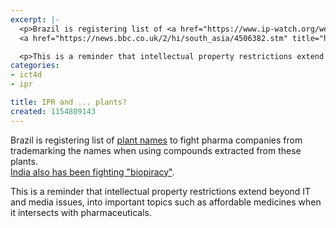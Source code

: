 ```yaml
---
excerpt: |-
  <p>Brazil is registering list of <a href="https://www.ip-watch.org/weblog/index.php?p=377">plant names</a> to fight pharma companies from trademarking the names when using compounds extracted from these plants.<br />
  <a href="https://news.bbc.co.uk/2/hi/south_asia/4506382.stm" title="https://news.bbc.co.uk/2/hi/south_asia/4506382.stm" rel="nofollow">India also has been fighting "biopiracy"</a>.</p>

  <p>This is a reminder that intellectual property restrictions extend beyond IT and media issues, into important topics such as affordable medicines when it intersects with pharmaceuticals.</p>
categories:
- ict4d
- ipr

title: IPR and ... plants?
created: 1154809143
---
```

<p>Brazil is registering list of <a href="https://www.ip-watch.org/weblog/index.php?p=377">plant names</a> to fight pharma companies from trademarking the names when using compounds extracted from these plants.<br />
<a href="https://news.bbc.co.uk/2/hi/south_asia/4506382.stm" title="https://news.bbc.co.uk/2/hi/south_asia/4506382.stm" rel="nofollow">India also has been fighting "biopiracy"</a>.</p>

<p>This is a reminder that intellectual property restrictions extend beyond IT and media issues, into important topics such as affordable medicines when it intersects with pharmaceuticals.</p>
